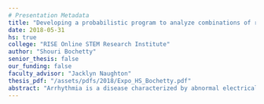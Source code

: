 ```yaml
---
# Presentation Metadata
title: "Developing a probabilistic program to analyze combinations of risk factors for arrhythmia detection"
date: 2018-05-31
hs: true
college: "RISE Online STEM Research Institute"
author: "Shouri Bochetty"
senior_thesis: false
our_funding: false
faculty_advisor: "Jacklyn Naughton"
thesis_pdf: "/assets/pdfs/2018/Expo_HS_Bochetty.pdf"
abstract: "Arrhythmia is a disease characterized by abnormal electrical signals in the heart that results in ineffective pumping. Stethoscopes, as well as EKG's, are used to diagnose arrhythmia. Modern Stethoscopes diagnose arrhythmias with a 40 percent accuracy rate. EKGs, on the other hand, diagnose with an high accuracy rate but can be very expensive. Sometimes, money on EKGs can be wasted if you had a benign arrhythmia, i.e. heart simply skips a beat. This application/program analyzes combinations of certain risk factors that a person may have and gives the probability that a person develops a life-threatening arrhythmia. The program will be used with the numerical results of the stethoscope instead of a doctor’s diagnosis. The application will significantly reduce the cost of medical EKG's for families by correcting for inaccuracies in the diagnoses of the doctor's stethoscope, therefore reducing the number of useless EKG-related arrhythmia tests taken. The program has been tested using published data on arrhythmia patients from various websites, but it is not possible to get data on the probability that a person could develop arrhythmia. The program has been able to predict, probability was greater than 70 percent, that a person develops a life-threatening arrhythmia with an 80 percent accuracy rate."
---
```

